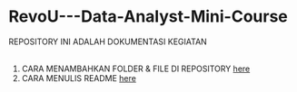 # RevoU---Data-Analyst-Mini-Course
REPOSITORY INI ADALAH DOKUMENTASI KEGIATAN
<br></br>
1. CARA MENAMBAHKAN FOLDER & FILE DI REPOSITORY [here](https://medium.com/@gl7526/making-a-folder-of-images-for-your-github-readme-2c6cd42e1439#:~:text=Importing%20your%20images,Commit%20changes%E2%80%9D%20at%20the%20bottom.)
2. CARA MENULIS README [here](https://www.makeareadme.com/)
